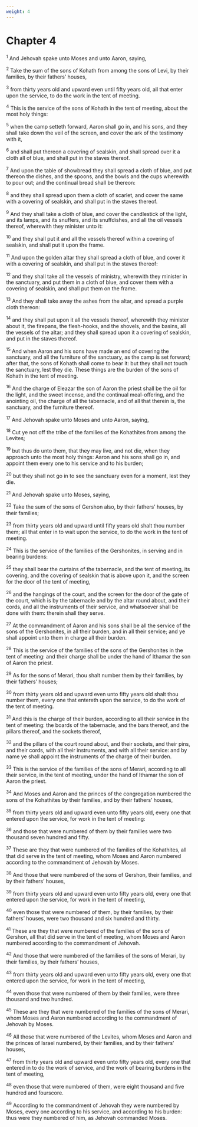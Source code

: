 ```yaml
---
weight: 4
---
```


# Chapter 4

<sup>1</sup> And Jehovah spake unto Moses and unto Aaron, saying, 

<sup>2</sup> Take the sum of the sons of Kohath from among the sons of Levi, by their families, by their fathers’ houses, 

<sup>3</sup> from thirty years old and upward even until fifty years old, all that enter upon the service, to do the work in the tent of meeting. 

<sup>4</sup> This is the service of the sons of Kohath in the tent of meeting, about the most holy things: 

<sup>5</sup> when the camp setteth forward, Aaron shall go in, and his sons, and they shall take down the veil of the screen, and cover the ark of the testimony with it, 

<sup>6</sup> and shall put thereon a covering of sealskin, and shall spread over it a cloth all of blue, and shall put in the staves thereof. 

<sup>7</sup> And upon the table of showbread they shall spread a cloth of blue, and put thereon the dishes, and the spoons, and the bowls and the cups wherewith to pour out; and the continual bread shall be thereon: 

<sup>8</sup> and they shall spread upon them a cloth of scarlet, and cover the same with a covering of sealskin, and shall put in the staves thereof. 

<sup>9</sup> And they shall take a cloth of blue, and cover the candlestick of the light, and its lamps, and its snuffers, and its snuffdishes, and all the oil vessels thereof, wherewith they minister unto it: 

<sup>10</sup> and they shall put it and all the vessels thereof within a covering of sealskin, and shall put it upon the frame. 

<sup>11</sup> And upon the golden altar they shall spread a cloth of blue, and cover it with a covering of sealskin, and shall put in the staves thereof: 

<sup>12</sup> and they shall take all the vessels of ministry, wherewith they minister in the sanctuary, and put them in a cloth of blue, and cover them with a covering of sealskin, and shall put them on the frame. 

<sup>13</sup> And they shall take away the ashes from the altar, and spread a purple cloth thereon: 

<sup>14</sup> and they shall put upon it all the vessels thereof, wherewith they minister about it, the firepans, the flesh-hooks, and the shovels, and the basins, all the vessels of the altar; and they shall spread upon it a covering of sealskin, and put in the staves thereof. 

<sup>15</sup> And when Aaron and his sons have made an end of covering the sanctuary, and all the furniture of the sanctuary, as the camp is set forward; after that, the sons of Kohath shall come to bear it: but they shall not touch the sanctuary, lest they die. These things are the burden of the sons of Kohath in the tent of meeting. 

<sup>16</sup> And the charge of Eleazar the son of Aaron the priest shall be the oil for the light, and the sweet incense, and the continual meal-offering, and the anointing oil, the charge of all the tabernacle, and of all that therein is, the sanctuary, and the furniture thereof. 

<sup>17</sup> And Jehovah spake unto Moses and unto Aaron, saying, 

<sup>18</sup> Cut ye not off the tribe of the families of the Kohathites from among the Levites; 

<sup>19</sup> but thus do unto them, that they may live, and not die, when they approach unto the most holy things: Aaron and his sons shall go in, and appoint them every one to his service and to his burden; 

<sup>20</sup> but they shall not go in to see the sanctuary even for a moment, lest they die. 

<sup>21</sup> And Jehovah spake unto Moses, saying, 

<sup>22</sup> Take the sum of the sons of Gershon also, by their fathers’ houses, by their families; 

<sup>23</sup> from thirty years old and upward until fifty years old shalt thou number them; all that enter in to wait upon the service, to do the work in the tent of meeting. 

<sup>24</sup> This is the service of the families of the Gershonites, in serving and in bearing burdens: 

<sup>25</sup> they shall bear the curtains of the tabernacle, and the tent of meeting, its covering, and the covering of sealskin that is above upon it, and the screen for the door of the tent of meeting, 

<sup>26</sup> and the hangings of the court, and the screen for the door of the gate of the court, which is by the tabernacle and by the altar round about, and their cords, and all the instruments of their service, and whatsoever shall be done with them: therein shall they serve. 

<sup>27</sup> At the commandment of Aaron and his sons shall be all the service of the sons of the Gershonites, in all their burden, and in all their service; and ye shall appoint unto them in charge all their burden. 

<sup>28</sup> This is the service of the families of the sons of the Gershonites in the tent of meeting: and their charge shall be under the hand of Ithamar the son of Aaron the priest. 

<sup>29</sup> As for the sons of Merari, thou shalt number them by their families, by their fathers’ houses; 

<sup>30</sup> from thirty years old and upward even unto fifty years old shalt thou number them, every one that entereth upon the service, to do the work of the tent of meeting. 

<sup>31</sup> And this is the charge of their burden, according to all their service in the tent of meeting: the boards of the tabernacle, and the bars thereof, and the pillars thereof, and the sockets thereof, 

<sup>32</sup> and the pillars of the court round about, and their sockets, and their pins, and their cords, with all their instruments, and with all their service: and by name ye shall appoint the instruments of the charge of their burden. 

<sup>33</sup> This is the service of the families of the sons of Merari, according to all their service, in the tent of meeting, under the hand of Ithamar the son of Aaron the priest. 

<sup>34</sup> And Moses and Aaron and the princes of the congregation numbered the sons of the Kohathites by their families, and by their fathers’ houses, 

<sup>35</sup> from thirty years old and upward even unto fifty years old, every one that entered upon the service, for work in the tent of meeting: 

<sup>36</sup> and those that were numbered of them by their families were two thousand seven hundred and fifty. 

<sup>37</sup> These are they that were numbered of the families of the Kohathites, all that did serve in the tent of meeting, whom Moses and Aaron numbered according to the commandment of Jehovah by Moses. 

<sup>38</sup> And those that were numbered of the sons of Gershon, their families, and by their fathers’ houses, 

<sup>39</sup> from thirty years old and upward even unto fifty years old, every one that entered upon the service, for work in the tent of meeting, 

<sup>40</sup> even those that were numbered of them, by their families, by their fathers’ houses, were two thousand and six hundred and thirty. 

<sup>41</sup> These are they that were numbered of the families of the sons of Gershon, all that did serve in the tent of meeting, whom Moses and Aaron numbered according to the commandment of Jehovah. 

<sup>42</sup> And those that were numbered of the families of the sons of Merari, by their families, by their fathers’ houses, 

<sup>43</sup> from thirty years old and upward even unto fifty years old, every one that entered upon the service, for work in the tent of meeting, 

<sup>44</sup> even those that were numbered of them by their families, were three thousand and two hundred. 

<sup>45</sup> These are they that were numbered of the families of the sons of Merari, whom Moses and Aaron numbered according to the commandment of Jehovah by Moses. 

<sup>46</sup> All those that were numbered of the Levites, whom Moses and Aaron and the princes of Israel numbered, by their families, and by their fathers’ houses, 

<sup>47</sup> from thirty years old and upward even unto fifty years old, every one that entered in to do the work of service, and the work of bearing burdens in the tent of meeting, 

<sup>48</sup> even those that were numbered of them, were eight thousand and five hundred and fourscore. 

<sup>49</sup> According to the commandment of Jehovah they were numbered by Moses, every one according to his service, and according to his burden: thus were they numbered of him, as Jehovah commanded Moses. 


